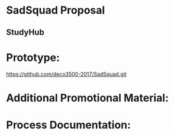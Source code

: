 # SadSquad Proposal
## StudyHub



# Prototype: 
https://github.com/deco3500-2017/SadSquad.git


# Additional Promotional Material: 



# Process Documentation: 




